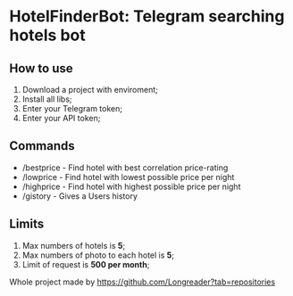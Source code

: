 # HotelFinderBot: Telegram searching hotels bot

## How to use
1. Download a project with enviroment;
2. Install all libs;
3. Enter your Telegram token;
4. Enter your API token;


## Commands
- /bestprice - Find hotel with best correlation price-rating
- /lowprice - Find hotel with lowest possible price per night
- /highprice - Find hotel with highest possible price per night
- /gistory - Gives a Users history

## Limits 
1. Max numbers of hotels is **5**;
2. Max numbers of photo to each hotel is **5**;
3. Limit of request is **500 per month**;

Whole project made by 
https://github.com/Longreader?tab=repositories